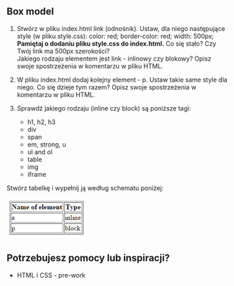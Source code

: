 ## Box model
1. Stwórz w pliku index.html link (odnośnik). Ustaw, dla niego następujące style (w pliku style.css):
  color: red;  border-color: red; width: 500px;  
  **Pamiętaj o dodaniu pliku style.css do index.html.** Co się stało? Czy Twój link ma 500px szerokości?  
Jakiego rodzaju elementem jest link  - inlinowy czy blokowy? Opisz swoje spostrzeżenia w komentarzu w pliku HTML.

2. W pliku index.html dodaj kolejny element - p. Ustaw takie same style dla niego. Co się dzieje tym razem? Opisz swoje spostrzeżenia w komentarzu w pliku HTML.

3. Sprawdź jakiego rodzaju  (inline czy block) są poniższe tagi:

    * h1, h2, h3
    * div
    * span
    * em, strong, u
    * ul and ol
    * table
    * img
    * iframe

Stwórz tabelkę i wypełnij ją według schematu poniżej:

 ![List of characters](images/box_model.png)

## Potrzebujesz pomocy lub inspiracji?
* HTML i CSS - pre-work
